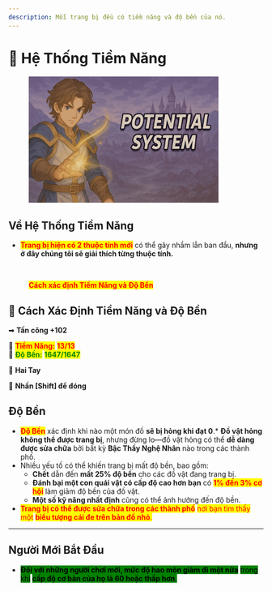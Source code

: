 ```yaml
---
description: Mỗi trang bị đều có tiềm năng và độ bền của nó.
---
```


# 💪 Hệ Thống Tiềm Năng

<figure><img src="../.gitbook/assets/image (578).png" alt="" width="375"><figcaption></figcaption></figure>

## **Về Hệ Thống Tiềm Năng**

* <mark style="color:red;">**Trang bị hiện có 2 thuộc tính mới**</mark> có thể gây nhầm lẫn ban đầu, **nhưng ở đây chúng tôi sẽ giải thích từng thuộc tính.**

<figure><img src="../.gitbook/assets/Poten.png" alt=""><figcaption><p><mark style="color:red;"><strong>Cách xác định Tiềm Năng và Độ Bền</strong></mark></p></figcaption></figure>

## 📍 Cách Xác Định Tiềm Năng và Độ Bền

➡ **Tấn công +102**

📌 <mark style="color:red;">**Tiềm Năng:**</mark> <mark style="color:red;">**13/13**</mark>\
📌 <mark style="color:green;">**Độ Bền:**</mark> <mark style="color:green;">**1647/1647**</mark>

👐 **Hai Tay**

🔹 **Nhấn \[Shift] để đóng**

## **Độ Bền**

* <mark style="color:red;">**Độ Bền**</mark> xác định khi nào một món đồ **sẽ bị hỏng khi đạt 0**.\* **Đồ vật hỏng không thể được trang bị**, nhưng đừng lo—đồ vật hỏng có thể **dễ dàng được sửa chữa** bởi bất kỳ **Bậc Thầy Nghệ Nhân** nào trong các thành phố.
* Nhiều yếu tố có thể khiến trang bị mất độ bền, bao gồm:
  * **Chết** dẫn đến **mất 25% độ bền** cho các đồ vật đang trang bị.
  * **Đánh bại một con quái vật có cấp độ cao hơn bạn** có <mark style="color:red;">**1% đến 3% cơ hội**</mark> làm giảm độ bền của đồ vật.
  * **Một số kỹ năng nhất định** cũng có thể ảnh hưởng đến độ bền.
* <mark style="color:red;">**Trang bị có thể được sửa chữa trong các thành phố**</mark> <mark style="color:red;">nơi bạn tìm thấy một</mark> <mark style="color:red;">**biểu tượng cái đe trên bản đồ nhỏ**</mark><mark style="color:red;">.</mark>

***

## **Người Mới Bắt Đầu**

* <mark style="background-color:green;">**Đối với những người chơi mới, mức độ hao mòn giảm đi một nửa**</mark> <mark style="background-color:green;">trong khi</mark> <mark style="background-color:green;">**cấp độ cơ bản của họ là 60 hoặc thấp hơn**</mark><mark style="background-color:green;">.</mark>





